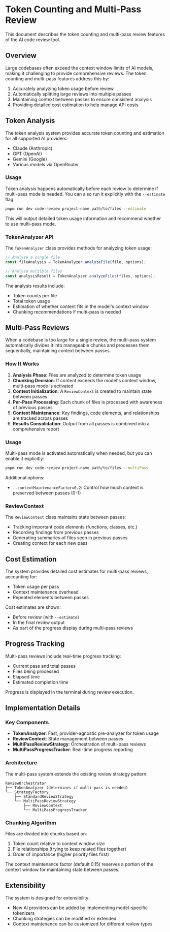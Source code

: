 # Token Counting and Multi-Pass Review

This document describes the token counting and multi-pass review features of the AI code review tool.

## Overview

Large codebases often exceed the context window limits of AI models, making it challenging to provide comprehensive reviews. The token counting and multi-pass features address this by:

1. Accurately analyzing token usage before review
2. Automatically splitting large reviews into multiple passes
3. Maintaining context between passes to ensure consistent analysis
4. Providing detailed cost estimation to help manage API costs

## Token Analysis

The token analysis system provides accurate token counting and estimation for all supported AI providers:

- Claude (Anthropic)
- GPT (OpenAI)
- Gemini (Google)
- Various models via OpenRouter

### Usage

Token analysis happens automatically before each review to determine if multi-pass mode is needed. You can also run it explicitly with the `--estimate` flag:

```bash
pnpm run dev code-review project-name path/to/files --estimate
```

This will output detailed token usage information and recommend whether to use multi-pass mode.

### TokenAnalyzer API

The `TokenAnalyzer` class provides methods for analyzing token usage:

```typescript
// Analyze a single file
const fileAnalysis = TokenAnalyzer.analyzeFile(file, options);

// Analyze multiple files
const analysisResult = TokenAnalyzer.analyzeFiles(files, options);
```

The analysis results include:
- Token counts per file
- Total token usage
- Estimation of whether content fits in the model's context window
- Chunking recommendations if multi-pass is needed

## Multi-Pass Reviews

When a codebase is too large for a single review, the multi-pass system automatically divides it into manageable chunks and processes them sequentially, maintaining context between passes.

### How It Works

1. **Analysis Phase**: Files are analyzed to determine token usage
2. **Chunking Decision**: If content exceeds the model's context window, multi-pass mode is activated
3. **Context Initialization**: A `ReviewContext` is created to maintain state between passes
4. **Per-Pass Processing**: Each chunk of files is processed with awareness of previous passes
5. **Context Maintenance**: Key findings, code elements, and relationships are tracked across passes
6. **Results Consolidation**: Output from all passes is combined into a comprehensive report

### Usage

Multi-pass mode is activated automatically when needed, but you can enable it explicitly:

```bash
pnpm run dev code-review project-name path/to/files --multiPass
```

Additional options:
- `--contextMaintenanceFactor=0.2`: Control how much context is preserved between passes (0-1)

### ReviewContext

The `ReviewContext` class maintains state between passes:

- Tracking important code elements (functions, classes, etc.)
- Recording findings from previous passes
- Generating summaries of files seen in previous passes
- Creating context for each new pass

## Cost Estimation

The system provides detailed cost estimates for multi-pass reviews, accounting for:

- Token usage per pass
- Context maintenance overhead
- Repeated elements between passes

Cost estimates are shown:
- Before review (with `--estimate`)
- In the final review output
- As part of the progress display during multi-pass reviews

## Progress Tracking

Multi-pass reviews include real-time progress tracking:

- Current pass and total passes
- Files being processed
- Elapsed time
- Estimated completion time

Progress is displayed in the terminal during review execution.

## Implementation Details

### Key Components

- **TokenAnalyzer**: Fast, provider-agnostic pre-analyzer for token usage
- **ReviewContext**: State management between passes
- **MultiPassReviewStrategy**: Orchestration of multi-pass reviews
- **MultiPassProgressTracker**: Real-time progress reporting

### Architecture

The multi-pass system extends the existing review strategy pattern:

```
ReviewOrchestrator
├── TokenAnalyzer (determines if multi-pass is needed)
└── StrategyFactory
    ├── StandardReviewStrategy
    └── MultiPassReviewStrategy
        ├── ReviewContext
        └── MultiPassProgressTracker
```

### Chunking Algorithm

Files are divided into chunks based on:
1. Token count relative to context window size
2. File relationships (trying to keep related files together)
3. Order of importance (higher priority files first)

The context maintenance factor (default 0.15) reserves a portion of the context window for maintaining state between passes.

## Extensibility

The system is designed for extensibility:

- New AI providers can be added by implementing model-specific tokenizers
- Chunking strategies can be modified or extended
- Context maintenance can be customized for different review types